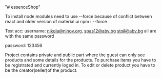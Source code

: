 "# essenceShop" 

To install node modules need to use --force because of conflict between react and older version of material ui
 npm i --force
 
 Test acc:
 username: nikola@ninov.org, spas12@abv.bg stoil@abv.bg
 all are with the same password
 
 password: 123456

Project contains private and public part where the guest can only see products and some details for the products.
To purchase items you have to be registrated and currently loged in.
To edit or delete product you have to be the creator(seller)of the product.
